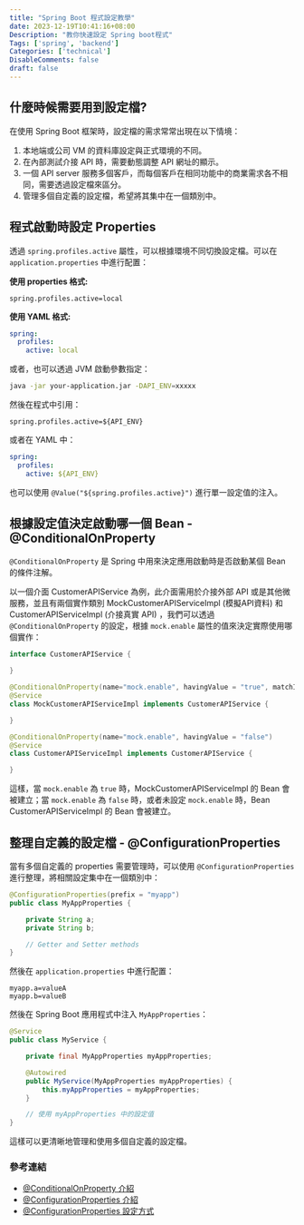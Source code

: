 ```yaml
---
title: "Spring Boot 程式設定教學"
date: 2023-12-19T10:41:16+08:00
Description: "教你快速設定 Spring boot程式"
Tags: ['spring', 'backend']
Categories: ['technical']
DisableComments: false
draft: false
---
```


## 什麼時候需要用到設定檔?
在使用 Spring Boot 框架時，設定檔的需求常常出現在以下情境：

1. 本地端或公司 VM 的資料庫設定與正式環境的不同。
2. 在內部測試介接 API 時，需要動態調整 API 網址的顯示。
3. 一個 API server 服務多個客戶，而每個客戶在相同功能中的商業需求各不相同，需要透過設定檔來區分。
4. 管理多個自定義的設定檔，希望將其集中在一個類別中。

## 程式啟動時設定 Properties

透過 `spring.profiles.active` 屬性，可以根據環境不同切換設定檔。可以在 `application.properties` 中進行配置：

**使用 properties 格式:**
```properties
spring.profiles.active=local
```

**使用 YAML 格式:**
```yaml
spring:
  profiles:
    active: local
```

或者，也可以透過 JVM 啟動參數指定：

```bash
java -jar your-application.jar -DAPI_ENV=xxxxx
```

然後在程式中引用：
```properties
spring.profiles.active=${API_ENV}
```

或者在 YAML 中：
```yaml
spring:
  profiles:
    active: ${API_ENV}
```

也可以使用 `@Value("${spring.profiles.active}")` 進行單一設定值的注入。

## 根據設定值決定啟動哪一個 Bean - @ConditionalOnProperty

`@ConditionalOnProperty` 是 Spring 中用來決定應用啟動時是否啟動某個 Bean 的條件注解。

以一個介面 CustomerAPIService 為例，此介面需用於介接外部 API 或是其他微服務，並且有兩個實作類別 MockCustomerAPIServiceImpl (模擬API資料) 和 CustomerAPIServiceImpl (介接真實 API) ，我們可以透過 `@ConditionalOnProperty` 的設定，根據 `mock.enable` 屬性的值來決定實際使用哪個實作：

```java
interface CustomerAPIService {

}

@ConditionalOnProperty(name="mock.enable", havingValue = "true", matchIfMissing = false)
@Service
class MockCustomerAPIServiceImpl implements CustomerAPIService {

}

@ConditionalOnProperty(name="mock.enable", havingValue = "false")
@Service
class CustomerAPIServiceImpl implements CustomerAPIService {

}
```

這樣，當 `mock.enable` 為 `true` 時，MockCustomerAPIServiceImpl 的 Bean 會被建立；當 `mock.enable` 為 `false` 時，或者未設定 `mock.enable` 時，Bean CustomerAPIServiceImpl 的 Bean 會被建立。

## 整理自定義的設定檔 - @ConfigurationProperties

當有多個自定義的 properties 需要管理時，可以使用 `@ConfigurationProperties` 進行整理，將相關設定集中在一個類別中：

```java
@ConfigurationProperties(prefix = "myapp")
public class MyAppProperties {

    private String a;
    private String b;

    // Getter and Setter methods
}
```

然後在 `application.properties` 中進行配置：

```properties
myapp.a=valueA
myapp.b=valueB
```

然後在 Spring Boot 應用程式中注入 `MyAppProperties`：

```java
@Service
public class MyService {

    private final MyAppProperties myAppProperties;

    @Autowired
    public MyService(MyAppProperties myAppProperties) {
        this.myAppProperties = myAppProperties;
    }

    // 使用 myAppProperties 中的設定值
}
```

這樣可以更清晰地管理和使用多個自定義的設定檔。

### 參考連結
- [@ConditionalOnProperty 介紹](https://medium.com/@erayaraz10/conditional-configuration-in-spring-boot-with-conditionalonproperty-207a5104c8bd)
- [@ConfigurationProperties 介紹](https://www.baeldung.com/configuration-properties-in-spring-boot)
- [@ConfigurationProperties 設定方式](https://spring.hhui.top/spring-blog/2021/01/17/210117-SpringBoot%E7%B3%BB%E5%88%97ConfigurationProperties%E9%85%8D%E7%BD%AE%E7%BB%91%E5%AE%9A%E4%B8%AD%E9%82%A3%E4%BA%9B%E4%BD%A0%E4%B8%8D%E7%9F%A5%E9%81%93%E7%9A%84%E4%BA%8B%E6%83%85/)